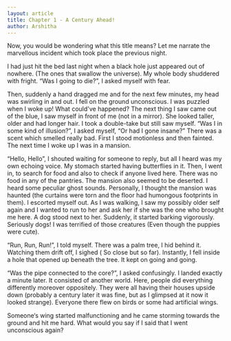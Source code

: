 ```yaml
---
layout: article
title: Chapter 1 - A Century Ahead!
author: Arshitha
---
```



Now, you would be wondering what this title means? Let me narrate the marvellous incident which took place the previous night.

I had just hit the bed last night when a black hole just appeared out of nowhere. (The ones that swallow the universe). My whole body shuddered with fright. “Was I going to die?”, I asked myself with fear.

Then, suddenly a hand dragged me and for the next few minutes, my head was swirling in and out. I fell on the ground unconscious. I was puzzled when I woke up! What could've happened? The next thing I saw came out of the blue, I saw myself in front of me (not in a mirror). She looked taller, older and had longer hair. I took a double-take but still saw myself. “Was I in some kind of illusion?”, I asked myself, “Or had I gone insane?” There was a scent which smelled really bad. First I stood motionless and then fainted. The next time I woke up I was in a mansion.

“Hello, Hello”, I shouted waiting for someone to reply, but all I heard was my own echoing voice. My stomach started having butterflies in it. Then, I went in, to search for food and also to check if anyone lived here. There was no food in any of the pantries. The mansion also seemed to be deserted. I heard some peculiar ghost sounds. Personally, I thought the mansion was haunted (the curtains were torn and the floor had humongous footprints in them). I escorted myself out. As I was walking, I saw my possibly older self again and I wanted to run to her and ask her if she was the one who brought me here. A dog stood next to her. Suddenly, it started barking vigorously. Seriously dogs! I was terrified of those creatures (Even though the puppies were cute).

“Run, Run, Run!”, I told myself. There was a palm tree, I hid behind it. Watching them drift off, I sighed ( So close but so far). Instantly, I fell inside a hole that opened up beneath the tree. It kept on going and going.

“Was the pipe connected to the core?”, I asked confusingly. I landed exactly a minute later. It consisted of another world. Here, people did everything differently moreover oppositely. They were all having their houses upside down (probably a century later it was fine, but as I glimpsed at it now it looked strange). Everyone there flew on birds or some had artificial wings.

Someone‘s wing started malfunctioning and he came storming towards the ground and hit me hard. What would you say if I said that I went unconscious again?